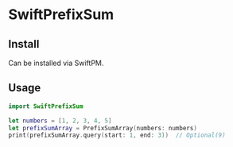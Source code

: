 # SwiftPrefixSum

## Install

Can be installed via SwiftPM.

## Usage

```swift
import SwiftPrefixSum

let numbers = [1, 2, 3, 4, 5]
let prefixSumArray = PrefixSumArray(numbers: numbers)
print(prefixSumArray.query(start: 1, end: 3))  // Optional(9)
```